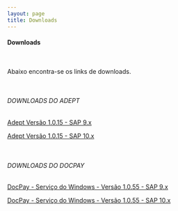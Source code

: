 ```yaml
---
layout: page
title: Downloads
---
```


#### Downloads

<br>

Abaixo encontra-se os links de downloads.
 
<br>

###### DOWNLOADS DO ADEPT

[Adept Versão 1.0.15 - SAP 9.x](https://skill-addons.s3.sa-east-1.amazonaws.com/adept/skill-adept-v1.0.15+(SAP+B1+9.x).zip)

[Adept Versão 1.0.15 - SAP 10.x](https://skill-addons.s3.sa-east-1.amazonaws.com/adept/skill-adept-v1.0.15+(SAP+B1+10.x).zip)
 
<br>

###### DOWNLOADS DO DOCPAY

[DocPay - Serviço do Windows - Versão 1.0.55 - SAP 9.x](https://skill-addons.s3.sa-east-1.amazonaws.com/docpay/sap-9.x_docpay-winservice-x64-v1.0.55.zip)

[DocPay - Serviço do Windows - Versão 1.0.55 - SAP 10.x](https://skill-addons.s3.sa-east-1.amazonaws.com/docpay/sap-10.x_docpay-winservice-x64-v1.0.55.zip)
